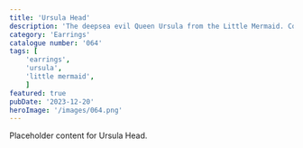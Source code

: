 ```yaml
---
title: 'Ursula Head'
description: 'The deepsea evil Queen Ursula from the Little Mermaid. Cool earrings for any fan of the movie'
category: 'Earrings'
catalogue number: '064'
tags: [
    'earrings', 
    'ursula',
    'little mermaid', 
    ]
featured: true
pubDate: '2023-12-20'
heroImage: '/images/064.png'
---
```


Placeholder content for Ursula Head.